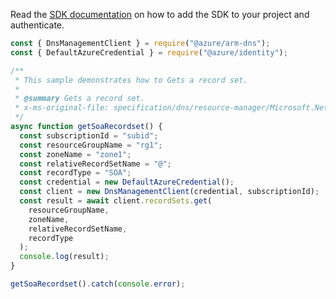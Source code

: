 Read the [SDK documentation](https://github.com/Azure/azure-sdk-for-js/blob/%40azure%2Farm-dns_5.0.1/sdk/dns/arm-dns/README.md) on how to add the SDK to your project and authenticate.

```javascript
const { DnsManagementClient } = require("@azure/arm-dns");
const { DefaultAzureCredential } = require("@azure/identity");

/**
 * This sample demonstrates how to Gets a record set.
 *
 * @summary Gets a record set.
 * x-ms-original-file: specification/dns/resource-manager/Microsoft.Network/stable/2018-05-01/examples/GetSOARecordset.json
 */
async function getSoaRecordset() {
  const subscriptionId = "subid";
  const resourceGroupName = "rg1";
  const zoneName = "zone1";
  const relativeRecordSetName = "@";
  const recordType = "SOA";
  const credential = new DefaultAzureCredential();
  const client = new DnsManagementClient(credential, subscriptionId);
  const result = await client.recordSets.get(
    resourceGroupName,
    zoneName,
    relativeRecordSetName,
    recordType
  );
  console.log(result);
}

getSoaRecordset().catch(console.error);
```
